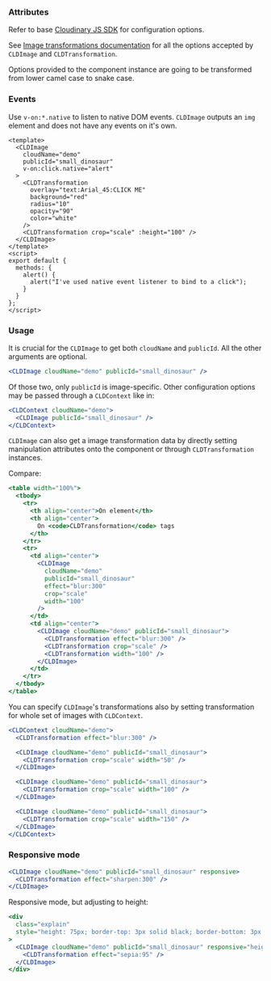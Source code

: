 ### Attributes

Refer to base [Cloudinary JS SDK](https://github.com/cloudinary/cloudinary_js#configuration) for configuration options.

See [Image transformations documentation](http://cloudinary.com/documentation/image_transformations) for all the options accepted by `CLDImage` and `CLDTransformation`.

Options provided to the component instance are going to be transformed from lower camel case to snake case.

### Events

Use `v-on:*.native` to listen to native DOM events. `CLDImage` outputs an `img` element and does not have any events on it's own.

```vue
<template>
  <CLDImage
    cloudName="demo"
    publicId="small_dinosaur"
    v-on:click.native="alert"
  >
    <CLDTransformation
      overlay="text:Arial_45:CLICK ME"
      background="red"
      radius="10"
      opacity="90"
      color="white"
    />
    <CLDTransformation crop="scale" :height="100" />
  </CLDImage>
</template>
<script>
export default {
  methods: {
    alert() {
      alert("I've used native event listener to bind to a click");
    }
  }
};
</script>
```

### Usage

It is crucial for the `CLDImage` to get both `cloudName` and `publicId`. All the other arguments are optional.

```jsx
<CLDImage cloudName="demo" publicId="small_dinosaur" />
```

Of those two, only `publicId` is image-specific. Other configuration options may be passed through a `CLDContext` like in:

```jsx
<CLDContext cloudName="demo">
  <CLDImage publicId="small_dinosaur" />
</CLDContext>
```

`CLDImage` can also get a image transformation data by directly setting manipulation attributes onto the component or through `CLDTransformation` instances.

Compare:

```jsx
<table width="100%">
  <tbody>
    <tr>
      <th align="center">On element</th>
      <th align="center">
        On <code>CLDTransformation</code> tags
      </th>
    </tr>
    <tr>
      <td align="center">
        <CLDImage
          cloudName="demo"
          publicId="small_dinosaur"
          effect="blur:300"
          crop="scale"
          width="100"
        />
      </td>
      <td align="center">
        <CLDImage cloudName="demo" publicId="small_dinosaur">
          <CLDTransformation effect="blur:300" />
          <CLDTransformation crop="scale" />
          <CLDTransformation width="100" />
        </CLDImage>
      </td>
    </tr>
  </tbody>
</table>
```

You can specify `CLDImage`'s transformations also by setting transformation for whole set of images with `CLDContext`.

```jsx
<CLDContext cloudName="demo">
  <CLDTransformation effect="blur:300" />

  <CLDImage cloudName="demo" publicId="small_dinosaur">
    <CLDTransformation crop="scale" width="50" />
  </CLDImage>

  <CLDImage cloudName="demo" publicId="small_dinosaur">
    <CLDTransformation crop="scale" width="100" />
  </CLDImage>

  <CLDImage cloudName="demo" publicId="small_dinosaur">
    <CLDTransformation crop="scale" width="150" />
  </CLDImage>
</CLDContext>
```

### Responsive mode

```jsx
<CLDImage cloudName="demo" publicId="small_dinosaur" responsive>
  <CLDTransformation effect="sharpen:300" />
</CLDImage>
```

Responsive mode, but adjusting to height:

```jsx
<div
  class="explain"
  style="height: 75px; border-top: 3px solid black; border-bottom: 3px solid black;"
>
  <CLDImage cloudName="demo" publicId="small_dinosaur" responsive="height">
    <CLDTransformation effect="sepia:95" />
  </CLDImage>
</div>
```
